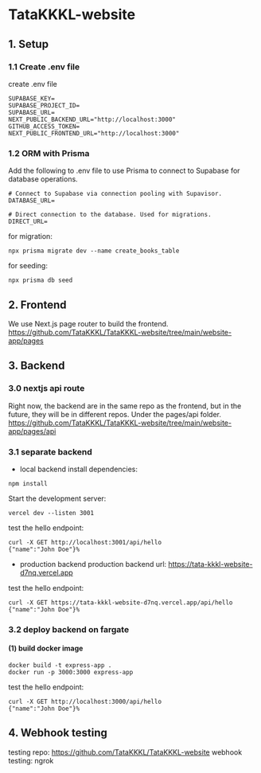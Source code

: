# TataKKKL-website

## 1. Setup

### 1.1 Create .env file

create .env file
```
SUPABASE_KEY=
SUPABASE_PROJECT_ID=
SUPABASE_URL=
NEXT_PUBLIC_BACKEND_URL="http://localhost:3000"
GITHUB_ACCESS_TOKEN=
NEXT_PUBLIC_FRONTEND_URL="http://localhost:3000"
```
### 1.2 ORM with Prisma
Add the following to .env file to use Prisma to connect to Supabase for database operations.
```
# Connect to Supabase via connection pooling with Supavisor.
DATABASE_URL=

# Direct connection to the database. Used for migrations.
DIRECT_URL=
```
for migration:
```
npx prisma migrate dev --name create_books_table
```
for seeding:
```
npx prisma db seed
```
## 2. Frontend
We use Next.js page router to build the frontend.
https://github.com/TataKKKL/TataKKKL-website/tree/main/website-app/pages

## 3. Backend
### 3.0 nextjs api route
Right now, the backend are in the same repo as the frontend, but in the future, they will be in different repos. Under the pages/api folder.
https://github.com/TataKKKL/TataKKKL-website/tree/main/website-app/pages/api

### 3.1 separate backend
* local backend
install dependencies:
```
npm install
```
Start the development server:
```
vercel dev --listen 3001
```
test the hello endpoint:
```
curl -X GET http://localhost:3001/api/hello
{"name":"John Doe"}%
```
* production backend
production backend url: https://tata-kkkl-website-d7nq.vercel.app

test the hello endpoint:
```
curl -X GET https://tata-kkkl-website-d7nq.vercel.app/api/hello
{"name":"John Doe"}%
```

### 3.2 deploy backend on fargate
#### (1) build docker image
```
docker build -t express-app . 
docker run -p 3000:3000 express-app
``` 
test the hello endpoint:
```
curl -X GET http://localhost:3000/api/hello
{"name":"John Doe"}%
``` 

## 4. Webhook testing
testing repo: https://github.com/TataKKKL/TataKKKL-website
webhook testing: ngrok